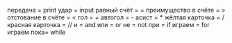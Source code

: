 передача = print
удар = input
равный счёт =  =
преимущество в счёте =  >
отстование  в счёте = <
гол = +
автогол = -
асист = *
жёлтая карточка = /
красная карточка = //
и = and
или  = or
не = not
при = if
играем = for
играем пока= while
